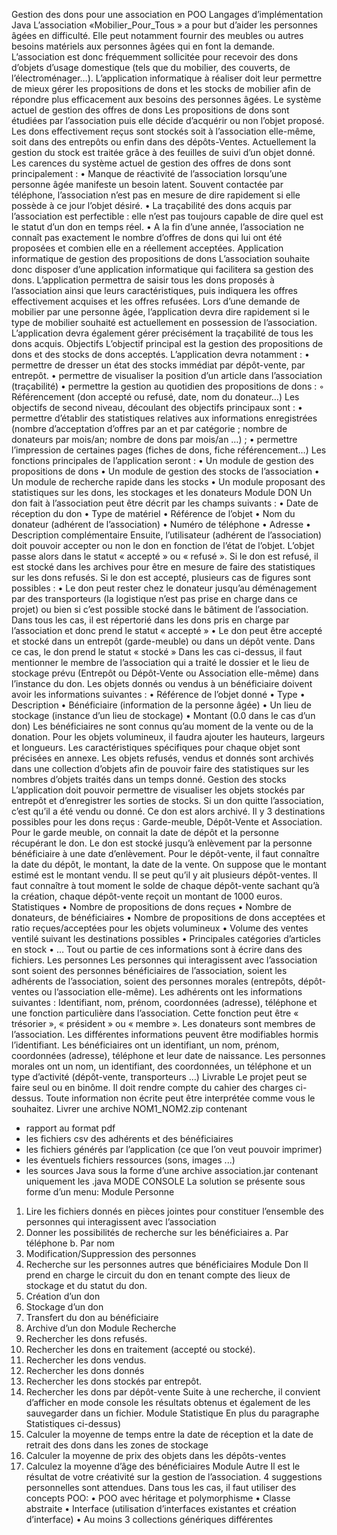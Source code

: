 Gestion des dons pour une association en POO
Langages d’implémentation Java
L’association «Mobilier_Pour_Tous » a pour but d’aider les personnes âgées en
difficulté.
Elle peut notamment fournir des meubles ou autres besoins matériels aux personnes âgées
qui en font la demande.
L’association est donc fréquemment sollicitée pour recevoir des dons d’objets d’usage
domestique (tels que du mobilier, des couverts, de l’électroménager…). L’application
informatique à réaliser doit leur permettre de mieux gérer les propositions de dons et
les stocks de mobilier afin de répondre plus efficacement aux besoins des personnes
âgées.
Le système actuel de gestion des offres de dons
Les propositions de dons sont étudiées par l’association puis elle décide d’acquérir ou
non l’objet proposé. Les dons effectivement reçus sont stockés soit à l’association
elle-même, soit dans des entrepôts ou enfin dans des dépôts-Ventes.
Actuellement la gestion du stock est traitée grâce à des feuilles de suivi d’un objet
donné.
Les carences du système actuel de gestion des offres de dons sont principalement :
• Manque de réactivité de l’association lorsqu’une personne âgée manifeste un
besoin latent. Souvent contactée par téléphone, l’association n’est pas en mesure
de dire rapidement si elle possède à ce jour l’objet désiré.
• La traçabilité des dons acquis par l’association est perfectible : elle n’est pas
toujours capable de dire quel est le statut d’un don en temps réel.
• A la fin d’une année, l’association ne connaît pas exactement le nombre d’offres
de dons qui lui ont été proposées et combien elle en a réellement acceptées.
Application informatique de gestion des propositions de dons
L’association souhaite donc disposer d’une application informatique qui facilitera sa
gestion des dons. L’application permettra de saisir tous les dons proposés à
l’association ainsi que leurs caractéristiques, puis indiquera les offres effectivement
acquises et les offres refusées. Lors d’une demande de mobilier par une personne âgée,
l’application devra dire rapidement si le type de mobilier souhaité est actuellement en
possession de l’association. L’application devra également gérer précisément la
traçabilité de tous les dons acquis.
Objectifs
L’objectif principal est la gestion des propositions de dons et des stocks de dons
acceptés.
L’application devra notamment :
• permettre de dresser un état des stocks immédiat par dépôt-vente, par entrepôt.
• permettre de visualiser la position d’un article dans l’association (traçabilité)
• permettre la gestion au quotidien des propositions de dons :
◦ Référencement (don accepté ou refusé, date, nom du donateur…)
Les objectifs de second niveau, découlant des objectifs principaux sont :
• permettre d’établir des statistiques relatives aux informations enregistrées
(nombre d’acceptation d’offres par an et par catégorie ; nombre de donateurs par
mois/an; nombre de dons par mois/an …) ;
• permettre l’impression de certaines pages (fiches de dons, fiche référencement…)
Les fonctions principales de l’application seront :
• Un module de gestion des propositions de dons
• Un module de gestion des stocks de l’association
• Un module de recherche rapide dans les stocks
• Un module proposant des statistiques sur les dons, les stockages et les donateurs
Module DON
Un don fait à l’association peut être décrit par les champs suivants :
• Date de réception du don
• Type de matériel
• Référence de l’objet
• Nom du donateur (adhérent de l’association)
• Numéro de téléphone
• Adresse
• Description complémentaire
Ensuite, l’utilisateur (adhérent de l’association) doit pouvoir accepter ou non le don
en fonction de l’état de l’objet. L’objet passe alors dans le statut « accepté » ou «
refusé ».
Si le don est refusé, il est stocké dans les archives pour être en mesure de faire des
statistiques sur les dons refusés.
Si le don est accepté, plusieurs cas de figures sont possibles :
• Le don peut rester chez le donateur jusqu’au déménagement par des transporteurs
(la logistique n’est pas prise en charge dans ce projet) ou bien si c’est
possible stocké dans le bâtiment de l’association. Dans tous les cas, il est
répertorié dans les dons pris en charge par l’association et donc prend le statut
« accepté »
• Le don peut être accepté et stocké dans un entrepôt (garde-meuble) ou dans un
dépôt vente. Dans ce cas, le don prend le statut « stocké »
Dans les cas ci-dessus, il faut mentionner le membre de l’association qui a traité le
dossier et le lieu de stockage prévu (Entrepôt ou Dépôt-Vente ou Association elle-même)
dans l’instance du don.
Les objets donnés ou vendus à un bénéficiaire doivent avoir les informations
suivantes :
• Référence de l’objet donné
• Type
• Description
• Bénéficiaire (information de la personne âgée)
• Un lieu de stockage (instance d’un lieu de stockage)
• Montant (0.0 dans le cas d’un don)
Les bénéficiaires ne sont connus qu’au moment de la vente ou de la donation.
Pour les objets volumineux, il faudra ajouter les hauteurs, largeurs et longueurs.
Les caractéristiques spécifiques pour chaque objet sont précisées en annexe.
Les objets refusés, vendus et donnés sont archivés dans une collection d’objets afin de
pouvoir faire des statistiques sur les nombres d’objets traités dans un temps donné.
Gestion des stocks
L’application doit pouvoir permettre de visualiser les objets stockés par entrepôt et
d’enregistrer les sorties de stocks.
Si un don quitte l’association, c’est qu’il a été vendu ou donné. Ce don est alors
archivé.
Il y 3 destinations possibles pour les dons reçus : Garde-meuble, Dépôt-Vente et
Association.
Pour le garde meuble, on connait la date de dépôt et la personne récupérant le don. Le
don est stocké jusqu’à enlèvement par la personne bénéficiaire à une date d’enlèvement.
Pour le dépôt-vente, il faut connaître la date du dépôt, le montant, la date de la
vente. On suppose que le montant estimé est le montant vendu. Il se peut qu’il y ait
plusieurs dépôt-ventes.
Il faut connaître à tout moment le solde de chaque dépôt-vente sachant qu’à la
création, chaque dépôt-vente reçoit un montant de 1000 euros.
Statistiques
• Nombre de propositions de dons reçues
• Nombre de donateurs, de bénéficiaires
• Nombre de propositions de dons acceptées et ratio reçues/acceptées pour les
objets volumineux
• Volume des ventes ventilé suivant les destinations possibles
• Principales catégories d’articles en stock
• …
Tout ou partie de ces informations sont à écrire dans des fichiers.
Les personnes
Les personnes qui interagissent avec l’association sont soient des personnes
bénéficiaires de l’association, soient les adhérents de l’association, soient des
personnes morales (entrepôts, dépôt-ventes ou l’association elle-même).
Les adhérents ont les informations suivantes : Identifiant, nom, prénom, coordonnées
(adresse), téléphone et une fonction particulière dans l’association. Cette fonction
peut être « trésorier », « président » ou « membre ».
Les donateurs sont membres de l’association.
Les différentes informations peuvent être modifiables hormis l’identifiant.
Les bénéficiaires ont un identifiant, un nom, prénom, coordonnées (adresse), téléphone
et leur date de naissance.
Les personnes morales ont un nom, un identifiant, des coordonnées, un téléphone et un
type d’activité (dépôt-vente, transporteurs …)
Livrable
Le projet peut se faire seul ou en binôme.
Il doit rendre compte du cahier des charges ci-dessus. Toute information non écrite
peut être interprétée comme vous le souhaitez.
Livrer une archive NOM1_NOM2.zip contenant
- rapport au format pdf
- les fichiers csv des adhérents et des bénéficiaires
- les fichiers générés par l’application (ce que l’on veut pouvoir imprimer)
- les éventuels fichiers ressources (sons, images ...)
- les sources Java sous la forme d’une archive association.jar contenant
uniquement les .java
MODE CONSOLE
La solution se présente sous forme d’un menu:
Module Personne
1. Lire les fichiers donnés en pièces jointes pour constituer l’ensemble des
personnes qui interagissent avec l’association
2. Donner les possibilités de recherche sur les bénéficiaires
a. Par téléphone
b. Par nom
3. Modification/Suppression des personnes
4. Recherche sur les personnes autres que bénéficiaires
Module Don
Il prend en charge le circuit du don en tenant compte des lieux de stockage et du
statut du don.
1. Création d’un don
2. Stockage d’un don
3. Transfert du don au bénéficiaire
4. Archive d’un don
Module Recherche
1. Rechercher les dons refusés.
2. Rechercher les dons en traitement (accepté ou stocké).
3. Rechercher les dons vendus.
4. Rechercher les dons donnés
5. Rechercher les dons stockés par entrepôt.
6. Rechercher les dons par dépôt-vente
Suite à une recherche, il convient d’afficher en mode console les résultats obtenus et
également de les sauvegarder dans un fichier.
Module Statistique
En plus du paragraphe Statistiques ci-dessus)
1. Calculer la moyenne de temps entre la date de réception et la date de retrait
des dons dans les zones de stockage
2. Calculer la moyenne de prix des objets dans les dépôts-ventes
3. Calculez la moyenne d’âge des bénéficiaires
Module Autre
Il est le résultat de votre créativité sur la gestion de l’association.
4 suggestions personnelles sont attendues.
Dans tous les cas, il faut utiliser des concepts POO:
• POO avec héritage et polymorphisme
• Classe abstraite
• Interface (utilisation d’interfaces existantes et création d’interface)
• Au moins 3 collections génériques différentes